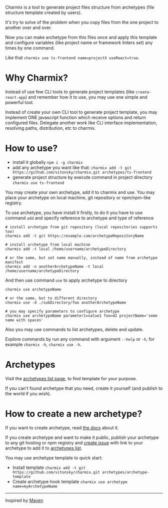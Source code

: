 Charmix is a tool to generate project files structure from archetypes (file structure template created by users).

It's try to solve of the problem when you copy files from the one project to another over and over.

Now you can make archetype from this files once and apply this template and configure variables (like project name or framework linters set) any times by one command.

Like that `charmix use ts-frontend name=projectX useReact=true`.

# Why Charmix?

Instead of use few CLI tools to generate project templates (like `create-react-app`) and remember how it to use, you may use one simple and powerful tool.

Instead of create your own CLI tool to generate project template, you may implement ONE javascript function which receive options and return configured files. Delegate another work like CLI interface implementation, resolving paths, distribution, etc to charmix.

# How to use?

- install it globally `npm i -g charmix`
- add any archetype you want like that:
  `charmix add -t git https://github.com/vitonsky/charmix.git archetypes/ts-frontend`
- generate project structure by execute command in project directory
  `charmix use ts-frontend`

You may create your own archetype, add it to charmix and use. You may place your archetype on local machine, git repository or npm/npm-like registry.

To use archetype, you have install it firstly, to do it you have to use command `add` and specify reference to archetype and type of reference

```
# install archetype from git repository (local repositories supports too)
charmix add -t git https://example.com/archetypeRepositoryName

# install archetype from local machine
charmix add -t local /home/username/archetypeDirectory

# or the same, but set name manually, instead of name from archetype manifest
charmix add -n anotherArchetypeName -t local /home/username/archetypeDirectory
```

And then use command `use` to apply archetype to directory

```
charmix use archetypeName

# or the same, but to different directory
charmix use -d ./subDirectory/foo anotherArchetypeName

# you may specify parameters to configure archetype
charmix use archetypeName parameter1=value1 foo=42 projectName='some name with spaces'
```

Also you may use commands to list archetypes, delete and update.

Explore commands by run any command with argument `--help` or `-h`, for example `charmix -h`, `charmix use -h`.

# Archetypes

Visit the [archetypes list page][archetypeslist], to find template for your purpose.

If you can't found archetype that you need, create it yourself (and publish to the world if you wish).

# How to create a new archetype?

If you want to create archetype, read [the docs](./docs/ArchetypeAPI.md) about it.

If you create archetype and want to make it public, publish your archetype to any git hosting or npm registry and [create issue](https://github.com/vitonsky/charmix/issues/new) with link to your archetype to add it to [archetypes list][archetypeslist].

You may use archetype template to quick start:

- Install template `charmix add -t git https://github.com/vitonsky/charmix.git archetypes/archetype-template`
- Create archetype hook template `charmix use archetype name=myArchetypeName`

---

Inspired by [Maven](https://maven.apache.org/archetype/index.html)

<!-- TODO: add links -->

[archetypeslist]: ./docs/Archetypes.md
